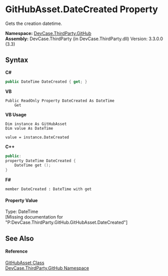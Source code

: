 # GitHubAsset.DateCreated Property 
 

Gets the creation datetime.

**Namespace:**&nbsp;<a href="N_DevCase_ThirdParty_GitHub">DevCase.ThirdParty.GitHub</a><br />**Assembly:**&nbsp;DevCase.ThirdParty (in DevCase.ThirdParty.dll) Version: 3.3.0.0 (3.3)

## Syntax

**C#**<br />
``` C#
public DateTime DateCreated { get; }
```

**VB**<br />
``` VB
Public ReadOnly Property DateCreated As DateTime
	Get
```

**VB Usage**<br />
``` VB Usage
Dim instance As GitHubAsset
Dim value As DateTime

value = instance.DateCreated

```

**C++**<br />
``` C++
public:
property DateTime DateCreated {
	DateTime get ();
}
```

**F#**<br />
``` F#
member DateCreated : DateTime with get

```


#### Property Value
Type: DateTime<br />\[Missing <value> documentation for "P:DevCase.ThirdParty.GitHub.GitHubAsset.DateCreated"\]

## See Also


#### Reference
<a href="T_DevCase_ThirdParty_GitHub_GitHubAsset">GitHubAsset Class</a><br /><a href="N_DevCase_ThirdParty_GitHub">DevCase.ThirdParty.GitHub Namespace</a><br />